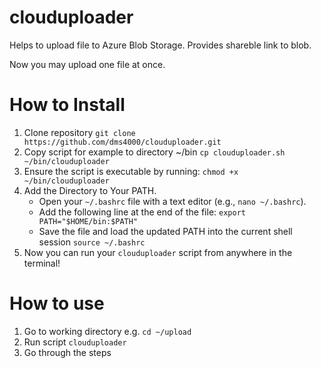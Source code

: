 # clouduploader

Helps to upload file to Azure Blob Storage. Provides shareble link to blob.

Now you may upload one file at once.


# How to Install

1. Clone repository `git clone https://github.com/dms4000/clouduploader.git`
2. Copy script for example to directory ~/bin `cp clouduploader.sh ~/bin/clouduploader`
3. Ensure the script is executable by running: `chmod +x ~/bin/clouduploader`
4. Add the Directory to Your PATH. 
    - Open your `~/.bashrc` file with a text editor (e.g., `nano ~/.bashrc`).
    - Add the following line at the end of the file: `export PATH="$HOME/bin:$PATH"`
    - Save the file and load the updated PATH into the current shell session `source ~/.bashrc`
5. Now you can run your `clouduploader` script from anywhere in the terminal! 


# How to use

1. Go to working directory e.g. `cd ~/upload`
2. Run script `clouduploader`
3. Go through the steps
